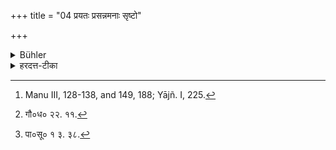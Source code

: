 +++
title = "04 प्रयतः प्रसन्नमनाः सृष्टो"

+++

<details><summary>Bühler</summary>

4. Pure, with composed mind and full of ardour, he shall feed Brāhmaṇas who know the Vedas, and who are not connected with him by marriage, blood relationship, by the relationship of sacrificial priest and sacrificer, or by the relationship of (teacher and) pupil. [^3] 


[^3]:  Manu III, 128-138, and 149, 188; Yājñ. I, 225.
</details>

<details><summary>हरदत्त-टीका</summary>

## सूत्रम्
प्रयतः प्रसन्नमनास्पृष्टो भोजयेब्राह्मणान् ब्रह्मविदो योनिगोत्रमन्त्रान्तेवास्यसम्बन्धान् ॥ ४ ॥  
## टिप्पनी
प्रयतः स्नानाचमनादिना शुद्धः । प्रसन्नमनाः अव्याकुलमनाः । सृष्टः उत्साहवान् । [^१] 'सृष्टश्चेब्राह्मणवधे हत्वाऽपी'तिदर्शनात् । [^२] वृत्तिसर्गतायनेषु क्रमः' इत्यत्र च सर्ग उत्साहः । एवंभूतो ब्राह्मणान् भोजयेत् । कीदृशान् ? ब्रह्मविदः आत्मविदः । योन्यादिभिरसम्बन्धान् योनिसम्बन्धा मातुलादयः । गोत्रसम्बन्धा सगोत्राः । मन्त्रसम्बन्धा ऋत्विजो याज्याश्च । अन्तेवासिसम्बन्धाश्शिष्या आचार्याश्च ॥ ४॥  

[^१]: गौ०ध० २२. ११.  

[^२]: पा०सू० १ ३. ३८.
</details>
